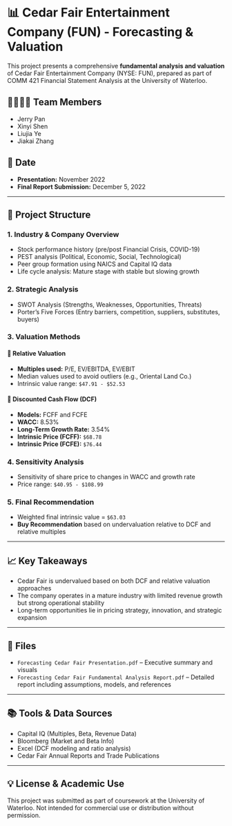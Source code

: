 # 📊 Cedar Fair Entertainment Company (FUN) - Forecasting & Valuation

This project presents a comprehensive **fundamental analysis and valuation** of Cedar Fair Entertainment Company (NYSE: FUN), prepared as part of COMM 421 Financial Statement Analysis at the University of Waterloo.

## 👨‍👩‍👧‍👦 Team Members
- Jerry Pan  
- Xinyi Shen  
- Liujia Ye  
- Jiakai Zhang  

## 📅 Date
- **Presentation:** November 2022  
- **Final Report Submission:** December 5, 2022

---

## 📁 Project Structure

### 1. **Industry & Company Overview**
- Stock performance history (pre/post Financial Crisis, COVID-19)
- PEST analysis (Political, Economic, Social, Technological)
- Peer group formation using NAICS and Capital IQ data
- Life cycle analysis: Mature stage with stable but slowing growth

### 2. **Strategic Analysis**
- SWOT Analysis (Strengths, Weaknesses, Opportunities, Threats)
- Porter’s Five Forces (Entry barriers, competition, suppliers, substitutes, buyers)

### 3. **Valuation Methods**
#### 📌 Relative Valuation
- **Multiples used:** P/E, EV/EBITDA, EV/EBIT  
- Median values used to avoid outliers (e.g., Oriental Land Co.)
- Intrinsic value range: `$47.91 - $52.53`

#### 📌 Discounted Cash Flow (DCF)
- **Models:** FCFF and FCFE
- **WACC:** 8.53%  
- **Long-Term Growth Rate:** 3.54%
- **Intrinsic Price (FCFF):** `$68.78`  
- **Intrinsic Price (FCFE):** `$76.44`

### 4. **Sensitivity Analysis**
- Sensitivity of share price to changes in WACC and growth rate
- Price range: `$40.95 - $108.99`

### 5. **Final Recommendation**
- Weighted final intrinsic value = `$63.03`
- **Buy Recommendation** based on undervaluation relative to DCF and relative multiples

---

## 📈 Key Takeaways
- Cedar Fair is undervalued based on both DCF and relative valuation approaches
- The company operates in a mature industry with limited revenue growth but strong operational stability
- Long-term opportunities lie in pricing strategy, innovation, and strategic expansion

---

## 📄 Files
- `Forecasting Cedar Fair Presentation.pdf` – Executive summary and visuals  
- `Forecasting Cedar Fair Fundamental Analysis Report.pdf` – Detailed report including assumptions, models, and references

---

## 📚 Tools & Data Sources
- Capital IQ (Multiples, Beta, Revenue Data)
- Bloomberg (Market and Beta Info)
- Excel (DCF modeling and ratio analysis)
- Cedar Fair Annual Reports and Trade Publications

---

## 💡 License & Academic Use
This project was submitted as part of coursework at the University of Waterloo. Not intended for commercial use or distribution without permission.

